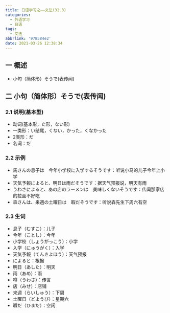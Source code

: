 ```yaml
---
title: 日语学习之——文法(32.3)
categories:
  - 外语学习
  - 日语
tags:
  - 文法
abbrlink: '978584e2'
date: 2021-03-26 12:38:34
---
```

## 一 概述

* 小句（简体形）そうで(表传闻)

<!--more-->

## 二 小句（简体形）そうで(表传闻)

### 2.1 说明(基本型)

* 动词(基本形，た形，ない形)
* 一类形：い结尾，くない，かった，くなかった
* 2类形：だ
* 名词：だ

### 2.2 示例

* 馬さんの息子は　今年小学校に入学するそうです：听说小马的儿子今年上小学
* 天気予報によると、明日は雨だそうです：据天气预报说，明天有雨
* うわさによると、あの店のラーメンは　美味しくないそうです：传闻那家店的拉面不好吃
* 森さんは、来週の土曜日は　暇だそうです：听说森先生下周六有空

### 2.3 生词

* 息子（むすこ）：儿子
* 今年（ことし）：今年
* 小学校（しょうがっこう）：小学
* 入学（にゅうがく）：入学
* 天気予報（てんきよほう）：天气预报
* によると：根据
* 明日（あした）：明天
* 雨（あめ）：雨
* 噂（うわさ）：传言
* 店（みせ）：店铺
* 来週（らいしゅう）：下周
* 土曜日（どようび）：星期六
* 暇だ（ひまだ）：空闲

